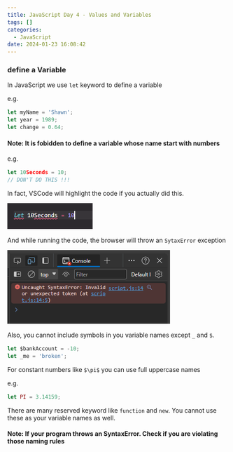 ```yaml
---
title: JavaScript Day 4 - Values and Variables
tags: []
categories:
  - JavaScript
date: 2024-01-23 16:08:42
---
```


### define a Variable

In JavaScript we use ```let``` keyword to define a variable

e.g.

```JavaScript
let myName = 'Shawn';
let year = 1989;
let change = 0.64;
```

#### Note: It is fobidden to define a variable whose name start with numbers

e.g.

```JavaScript
let 10Seconds = 10;
// DON'T DO THIS !!!
```

In fact, VSCode will highlight the code if you actually did this.

![Highlight](../images/jd4/1.png)

 And while running the code, the browser will throw an ```SytaxError``` exception

![Sytax error](../images/jd4/2.png)

Also, you cannot include symbols in you variable names except ```_``` and ```$```.

```JavaScript
let $bankAccount = -10;
let _me = 'broken';
```

For constant numbers like ```$\pi$``` you can use full uppercase names

e.g.

```JavaScript
let PI = 3.14159;
```

There are many reserved keyword like ```function``` and ```new```. You cannot use these as your variable names as well.

#### Note: If your program throws an SyntaxError. Check if you are violating those naming rules
